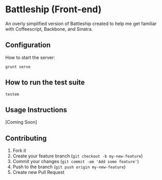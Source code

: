 # Battleship (Front-end)
An overly simplified version of Battleship created to help me get familiar with Coffeescript, Backbone, and Sinatra.

## Configuration
How to start the server:  
```
grunt serve
```

## How to run the test suite
```
testem
```

## Usage Instructions
[Coming Soon]

## Contributing
1. Fork it
2. Create your feature branch (`git checkout -b my-new-feature`)
3. Commit your changes (`git commit -am 'Add some feature'`)
4. Push to the branch (`git push origin my-new-feature`)
5. Create new Pull Request
